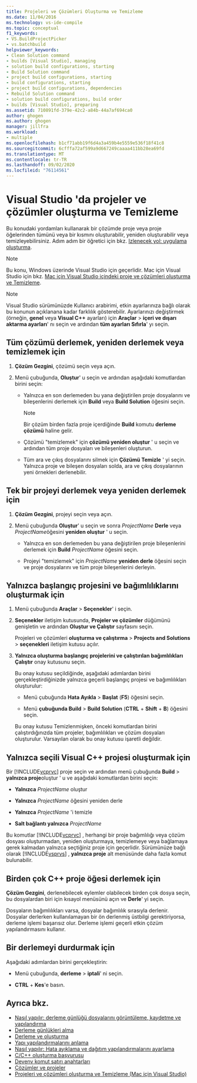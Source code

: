 ```yaml
---
title: Projeleri ve Çözümleri Oluşturma ve Temizleme
ms.date: 11/04/2016
ms.technology: vs-ide-compile
ms.topic: conceptual
f1_keywords:
- VS.BuildProjectPicker
- vs.batchbuild
helpviewer_keywords:
- Clean Solution command
- builds [Visual Studio], managing
- solution build configurations, starting
- Build Solution command
- project build configurations, starting
- build configurations, starting
- project build configurations, dependencies
- Rebuild Solution command
- solution build configurations, build order
- builds [Visual Studio], preparing
ms.assetid: 710891fd-379e-42c2-a84b-44a7af694ca0
author: ghogen
ms.author: ghogen
manager: jillfra
ms.workload:
- multiple
ms.openlocfilehash: b1cf71abb19f6d4a3a459b4e5559e536f18f41c8
ms.sourcegitcommit: 6cfffa72af599a9d667249caaaa411bb28ea69fd
ms.translationtype: MT
ms.contentlocale: tr-TR
ms.lasthandoff: 09/02/2020
ms.locfileid: "76114561"
---
```

# <a name="build-and-clean-projects-and-solutions-in-visual-studio"></a>Visual Studio 'da projeler ve çözümler oluşturma ve Temizleme

Bu konudaki yordamları kullanarak bir çözümde proje veya proje öğelerinden tümünü veya bir kısmını oluşturabilir, yeniden oluşturabilir veya temizleyebilirsiniz. Adım adım bir öğretici için bkz. [Izlenecek yol: uygulama oluşturma](../ide/walkthrough-building-an-application.md).

> [!NOTE]
> Bu konu, Windows üzerinde Visual Studio için geçerlidir. Mac için Visual Studio için bkz. [Mac için Visual Studio içindeki proje ve çözümleri oluşturma ve Temizleme](/visualstudio/mac/building-and-cleaning-projects-and-solutions).

> [!NOTE]
> Visual Studio sürümünüzde Kullanıcı arabirimi, etkin ayarlarınıza bağlı olarak bu konunun açıklanana kadar farklılık gösterebilir. Ayarlarınızı değiştirmek (örneğin, **genel** veya **Visual C++** ayarları) için **Araçlar**  >  **içeri ve dışarı aktarma ayarları**' nı seçin ve ardından **tüm ayarları Sıfırla**' yı seçin.

## <a name="to-build-rebuild-or-clean-an-entire-solution"></a>Tüm çözümü derlemek, yeniden derlemek veya temizlemek için

1. **Çözüm Gezgini**, çözümü seçin veya açın.

2. Menü çubuğunda, **Oluştur**' u seçin ve ardından aşağıdaki komutlardan birini seçin:

    - Yalnızca en son derlemeden bu yana değiştirilen proje dosyalarını ve bileşenlerini derlemek için **Build** veya **Build Solution** öğesini seçin.

        > [!NOTE]
        > Bir çözüm birden fazla proje içerdiğinde **Build** komutu **derleme çözümü** haline gelir.

    - Çözümü "temizlemek" için **çözümü yeniden oluştur** ' u seçin ve ardından tüm proje dosyaları ve bileşenleri oluşturun.

    - Tüm ara ve çıkış dosyalarını silmek için **Çözümü Temizle** ' yi seçin. Yalnızca proje ve bileşen dosyaları solda, ara ve çıkış dosyalarının yeni örnekleri derlenebilir.

## <a name="to-build-or-rebuild-a-single-project"></a>Tek bir projeyi derlemek veya yeniden derlemek için

1. **Çözüm Gezgini**, projeyi seçin veya açın.

2. Menü çubuğunda **Oluştur**' u seçin ve sonra *ProjectName* **Derle** veya *ProjectName*öğesini **yeniden oluştur** ' u seçin.

    - Yalnızca en son derlemeden bu yana değiştirilen proje bileşenlerini derlemek için **Build** *ProjectName* öğesini seçin.

    - Projeyi "temizlemek" için *ProjectName* **yeniden derle** öğesini seçin ve proje dosyalarını ve tüm proje bileşenlerini derleyin.

## <a name="to-build-only-the-startup-project-and-its-dependencies"></a>Yalnızca başlangıç projesini ve bağımlılıklarını oluşturmak için

1. Menü çubuğunda **Araçlar**  >  **Seçenekler**' i seçin.

2. **Seçenekler** iletişim kutusunda, **Projeler ve çözümler** düğümünü genişletin ve ardından **Oluştur ve Çalıştır** sayfasını seçin.

     Projeleri ve çözümleri **oluşturma ve çalıştırma**  >  **Projects and Solutions**  >  **seçenekleri** iletişim kutusu açılır.

3. **Yalnızca oluşturma başlangıç projelerini ve çalıştırılan bağımlılıkları Çalıştır** onay kutusunu seçin.

     Bu onay kutusu seçildiğinde, aşağıdaki adımlardan birini gerçekleştirdiğinizde yalnızca geçerli başlangıç projesi ve bağımlılıkları oluşturulur:

    - Menü çubuğunda **Hata Ayıkla**  >  **Başlat** (**F5**) öğesini seçin.

    - Menü **çubuğunda Build**  >  **Build Solution** (**CTRL** + **Shift** + **B**) öğesini seçin.

    Bu onay kutusu Temizlenmişken, önceki komutlardan birini çalıştırdığınızda tüm projeler, bağımlılıkları ve çözüm dosyaları oluşturulur. Varsayılan olarak bu onay kutusu işaretli değildir.

## <a name="to-build-only-the-selected-visual-c-project"></a>Yalnızca seçili Visual C++ projesi oluşturmak için

Bir [!INCLUDE[vcprvc](../code-quality/includes/vcprvc_md.md)] proje seçin ve ardından menü çubuğunda **Build**  >  **yalnızca proje**oluştur ' u ve aşağıdaki komutlardan birini seçin:

- **Yalnızca** *ProjectName* oluştur

- **Yalnızca** *ProjectName* öğesini yeniden derle

- **Yalnızca** *ProjectName* 'i temizle

- **Salt bağlantı yalnızca** *ProjectName*

Bu komutlar [!INCLUDE[vcprvc](../code-quality/includes/vcprvc_md.md)] , herhangi bir proje bağımlılığı veya çözüm dosyası oluşturmadan, yeniden oluşturmaya, temizlemeye veya bağlamaya gerek kalmadan yalnızca seçtiğiniz proje için geçerlidir. Sürümünüze bağlı olarak [!INCLUDE[vsprvs](../code-quality/includes/vsprvs_md.md)] , **yalnızca proje** alt menüsünde daha fazla komut bulunabilir.

## <a name="to-compile-multiple-c-project-items"></a>Birden çok C++ proje öğesi derlemek için

**Çözüm Gezgini**, derlenebilecek eylemler olabilecek birden çok dosya seçin, bu dosyalardan biri için kısayol menüsünü açın ve **Derle**' yi seçin.

Dosyaların bağımlılıkları varsa, dosyalar bağımlılık sırasıyla derlenir. Dosyalar derlerken kullanılamayan bir ön derlenmiş üstbilgi gerektiriyorsa, derleme işlemi başarısız olur. Derleme işlemi geçerli etkin çözüm yapılandırmasını kullanır.

## <a name="to-stop-a-build"></a>Bir derlemeyi durdurmak için

Aşağıdaki adımlardan birini gerçekleştirin:

- Menü çubuğunda, **derleme**  >  **iptali**' ni seçin.

- **CTRL** + **Kes**'e basın.

## <a name="see-also"></a>Ayrıca bkz.

- [Nasıl yapılır: derleme günlüğü dosyalarını görüntüleme, kaydetme ve yapılandırma](../ide/how-to-view-save-and-configure-build-log-files.md)
- [Derleme günlükleri alma](../msbuild/obtaining-build-logs-with-msbuild.md)
- [Derleme ve oluşturma](../ide/compiling-and-building-in-visual-studio.md)
- [Yapı yapılandırmalarını anlama](../ide/understanding-build-configurations.md)
- [Nasıl yapılır: Hata ayıklama ve dağıtım yapılandırmalarını ayarlama](../debugger/how-to-set-debug-and-release-configurations.md)
- [C/C++ oluşturma başvurusu](/cpp/build/reference/c-cpp-building-reference)
- [Devenv komut satırı anahtarları](../ide/reference/devenv-command-line-switches.md)
- [Çözümler ve projeler](../ide/solutions-and-projects-in-visual-studio.md)
- [Projeleri ve çözümleri oluşturma ve Temizleme (Mac için Visual Studio)](/visualstudio/mac/building-and-cleaning-projects-and-solutions)
